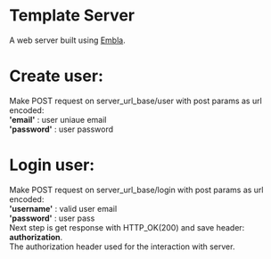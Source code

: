 # Template Server

A web server built using [Embla](https://pub.dartlang.org/packages/embla).

# Create user:
Make POST request on server_url_base/user with post params as url encoded:<br>
<b>'email'</b> : user uniaue email<br>
<b>'password'</b> : user password

# Login user:
Make POST request on server_url_base/login with post params as url encoded:<br>
<b>'username'</b> : valid user email <br>
<b>'password'</b> : user pass <br>
Next step is get response with HTTP_OK(200) and save header: <b>authorization</b>.<br>
The authorization header used for the interaction with server.
